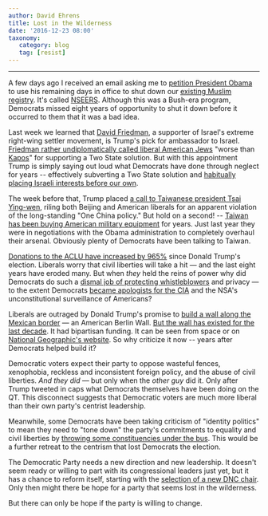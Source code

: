 ```yaml
---
author: David Ehrens
title: Lost in the Wilderness
date: '2016-12-23 08:00'
taxonomy:
   category: blog
   tag: [resist]
---
```

---
A few days ago I received an email asking me to [petition President Obama](http://act.mpowerchange.org/sign/obama-end-nseers) to use his remaining days in office to shut down our [existing Muslim registry](http://www.theatlantic.com/technology/archive/2016/12/america-already-had-a-muslim-registry/511214/). It's called [NSEERS](https://www.cnn.com/2016/11/18/politics/nseers-muslim-database-qa-trnd/index.html). Although this was a Bush-era program, Democrats missed eight years of opportunity to shut it down before it occurred to them that it was a bad idea.

Last week we learned that [David Friedman](http://forward.com/news/national/357426/jewish-storm-builds-over-david-friedmans-appointment-as-israel-ambassador/), a supporter of Israel's extreme right-wing settler movement, is Trump's pick for ambassador to Israel. [Friedman rather undiplomatically called liberal American Jews](http://www.rightwingwatch.org/post/trumps-ambassador-pick-said-jews-for-mideast-peace-deal-are-worse-than-kapos/) "worse than [Kapos](http://en.wikipedia.org/wiki/Kapo_(concentration_camp))" for supporting a Two State solution. But with this appointment Trump is simply saying out loud what Democrats have done through neglect for years -- effectively subverting a Two State solution and [habitually placing Israeli interests before our own](http://www.cnn.com/2016/12/17/politics/kfile-david-friedman-israel/index.html).

The week before that, Trump placed [a call to Taiwanese president Tsai Ying-wen](http://www.cbsnews.com/news/donald-trump-sensitive-international-issue-taiwan-call/), riling both Beijing and American liberals for an apparent violation of the long-standing "One China policy." But hold on a second! -- [Taiwan has been buying American military equipment](http://www.defensenews.com/story/defense/policy-budget/warfare/2015/05/27/taiwan-requirements-submarine-frigate-destroyer-helicopter-budget-china/26860647/) for years. Just last year they were in negotiations with the Obama administration to completely overhaul their arsenal. Obviously plenty of Democrats have been talking to Taiwan.

[Donations to the ACLU have increased by 965%](http://www.nbcnews.com/business/business-news/aclu-donations-rose-almost-1-000-percent-giving-tuesday-citing-n691151) since Donald Trump's election. Liberals worry that civil liberties will take a hit — and the last eight years have eroded many. But when *they* held the reins of power why did Democrats do such a [dismal job of protecting whistleblowers](http://www.politico.com/story/2016/09/edward-snowden-not-whistleblower-earnest-228163) and privacy — to the extent Democrats [became apologists for the CIA](http://www.politico.com/story/2016/12/democrats-cia-intelligence-trump-232540) and the NSA's unconstitutional surveillance of Americans?

Liberals are outraged by Donald Trump's promise to [build a wall along the Mexican border](http://www.msnbc.com/msnbc/donald-trump-i-would-force-mexico-build-border-wall) — an American Berlin Wall. [But the wall has existed for the last decade](http://www.salon.com/2016/08/28/the-great-mexican-wall-deception-trumps-america-already-exists-on-the-border_partner/). It had bipartisan funding. It can be seen from space or on [National Geographic's website](http://news.nationalgeographic.com/2016/03/160304-us-mexico-border-fence-wall-photos-immigration/). So why criticize it now -- years after Democrats helped build it?

Democratic voters expect their party to oppose wasteful fences, xenophobia, reckless and inconsistent foreign policy, and the abuse of civil liberties. *And they did* — but only when the *other guy* did it. Only after Trump tweeted in caps what Democrats themselves have been doing on the QT. This disconnect suggests that Democratic voters are much more liberal than their own party's centrist leadership.

Meanwhile, some Democrats have been taking criticism of "identity politics" to mean they need to "tone down" the party's commitments to equality and civil liberties by [throwing some constituencies under the bus](http://www.nytimes.com/2016/11/20/opinion/sunday/the-end-of-identity-liberalism.html). This would be a further retreat to the centrism that lost Democrats the election.

The Democratic Party needs a new direction and new leadership. It doesn't seem ready or willing to part with its congressional leaders just yet, but it has a chance to reform itself, starting with the [selection of a new DNC chair](http://www.politico.com/story/2016/12/keith-ellison-democratic-dnc-232613). Only then might there be hope for a party that seems lost in the wilderness.

But there can only be hope if the party is willing to change.
